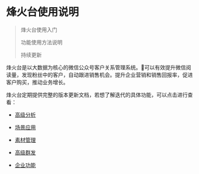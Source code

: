 # 烽火台使用说明

> 烽火台使用入门
>
> 功能使用方法说明
>
> 持续更新

烽火台是以大数据为核心的微信公众号客户关系管理系统。可以有效提升微信阅读量，发现粉丝中的客户，自动跟进销售机会。提升企业营销和销售回报率，促进客户购买，推动业务增长。

烽火台定期提供完整的版本更新文档，若想了解迭代的具体功能，可以点击进行查看：

* [高级分析](/高级分析)

* [场景应用](/场景应用)

* [素材管理](/素材管理)

* [高级群发](/高级群发)

* [企业功能](/企业功能)



